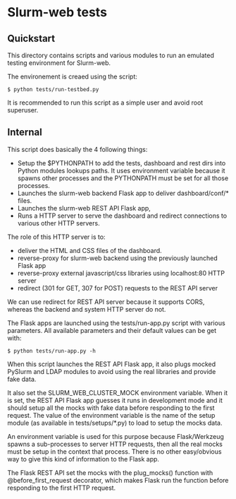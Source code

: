 Slurm-web tests
===============

Quickstart
----------

This directory contains scripts and various modules to run an emulated testing
environment for Slurm-web.

The environement is creaed using the script:

    $ python tests/run-testbed.py

It is recommended to run this script as a simple user and avoid root superuser.

Internal
--------

This script does basically the 4 following things:

- Setup the $PYTHONPATH to add the tests, dashboard and rest dirs into Python
  modules lookups paths. It uses environment variable because it spawns other
  processes and the PYTHONPATH must be set for all those processes.
- Launches the slurm-web backend Flask app to deliver dashboard/conf/* files.
- Launches the slurm-web REST API Flask app,
- Runs a HTTP server to serve the dashboard and redirect connections to various
  other HTTP servers.

The role of this HTTP server is to:

- deliver the HTML and CSS files of the dashboard.
- reverse-proxy for slurm-web backend using the previously launched Flask app
- reverse-proxy external javascript/css libraries using localhost:80 HTTP server
- redirect (301 for GET, 307 for POST) requests to the REST API server

We can use redirect for REST API server because it supports CORS, whereas the
backend and system HTTP server do not.

The Flask apps are launched using the tests/run-app.py script with various
parameters. All available parameters and their default values can be get with:

    $ python tests/run-app.py -h

When this script launches the REST API Flask app, it also plugs mocked PySlurm
and LDAP modules to avoid using the real libraries and provide fake data.

It also set the SLURM_WEB_CLUSTER_MOCK environment variable. When it is set,
the REST API Flask app guesses it runs in development mode and it should setup
all the mocks with fake data before responding to the first request. The value
of the environment variable is the name of the setup module (as available in
tests/setups/*.py) to load to setup the mocks data.

An environment variable is used for this purpose because Flask/Werkzeug spawns
a sub-processes to server HTTP requests, then all the real mocks must be setup
in the context that process. There is no other easy/obvious way to give this
kind of information to the Flask app.

The Flask REST API set the mocks with the plug_mocks() function with
@before_first_request decorator, which makes Flask run the function before
responding to the first HTTP request.

